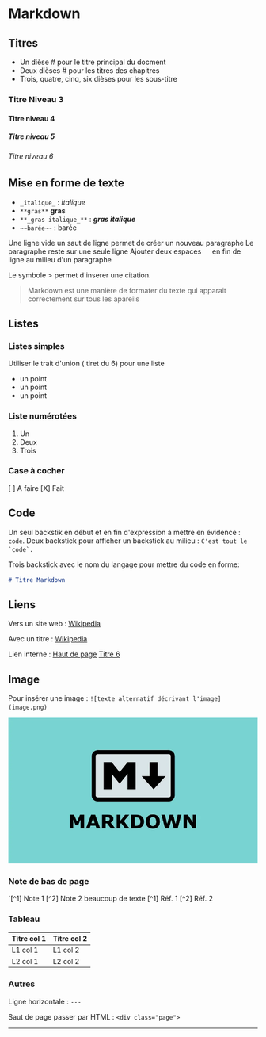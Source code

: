 # Markdown

## Titres

- Un dièse # pour le titre principal du docment
- Deux dièses # pour les titres des chapitres
- Trois, quatre, cinq, six dièses pour les sous-titre

### Titre Niveau 3

#### Titre niveau 4

##### Titre niveau 5

###### Titre niveau 6

## Mise en forme de texte

- ` _italique_ ` : _italique_
- `**gras**` **gras**
- `**_gras italique_**` : **_gras italique_**
- `~~barée~~` : ~~barée~~

 Une ligne vide un saut de ligne permet de créer un nouveau paragraphe
Le paragraphe reste sur une seule ligne
Ajouter deux espaces `  ` en fin de ligne au milieu d'un paragraphe

Le symbole > permet d'inserer une citation.

> Markdown est une manière de formater du texte
> qui apparait correctement sur tous les apareils

## Listes

### Listes simples

Utiliser le trait d'union ( tiret du 6) pour une liste

- un point
- un point
- un point

### Liste numérotées

1. Un
2. Deux
3. Trois

### Case à cocher

[ ] A faire
[X] Fait

## Code

Un seul backstik en début et en fin d'expression à mettre en évidence : `code`. Deux backstick pour afficher un backstick au milieu : `` C'est tout le `code`. ``

Trois backstick avec le nom du langage pour mettre du code en forme:

```markdown
# Titre Markdown
```

## Liens

Vers un site web : [Wikipedia](https://fr.wikipedia.org/)

Avec un titre :  [Wikipedia](https://fr.wikipedia.org/ "wikipedia")

Lien interne : [Haut de page](#markdown) [Titre 6](#titre-niveau-6)

## Image

Pour insérer une image : `![texte alternatif décrivant l'image](image.png)`

![Markdown](markdown.png.png)

<div class="page">

### Note de bas de page

`[^1] Note 1 [^2] Note 2
beaucoup de texte
[^1] Réf. 1
[^2] Réf. 2

### Tableau

| Titre col 1 | Titre col 2 |
--------------|--------------
|L1 col 1     | L1 col 2    |
|L2 col 1     | L2 col 2    |

### Autres

Ligne horizontale : `---`

Saut de page passer par HTML :  `<div class="page">`

---
